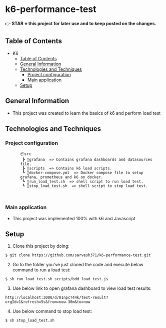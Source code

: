 # k6-performance-test

👉 **STAR ⭐ this project for later use and to keep posted on the changes.**

## Table of Contents
- K6
    - [Table of Contents](#table-of-contents)
    - [General Information](#general-information)
    - [Technologies and Techniques](#technologies-and-techniques)
        - [Project configuration](#project-configuration)
        - [Main application](#main-application)
  - [Setup](#setup)

## General Information
- This project was created to learn the basics of k6 and perform load test

## Technologies and Techniques

### Project configuration

<div style="margin-left: 3rem;" >

```
📦src
 ┣ 📂grafana  => Contains grafana dashboards and datasources file.
 ┣ 📂scripts  => Contains k6 load scripts.
 ┗ 📜docker-compose.yml  => Docker compose file to setup grafana, prometheus and k6 on docker.
 ┗ 📜run_load_test.sh  => shell script to run load test.
 ┗ 📜stop_load_test.sh  => shell script to stop load test.

 
``` 
</div>

### Main application
- This project was implemented 100% with k6 and Javascript

## Setup
1. Clone this project by doing:
```
$ git clone https://github.com/sarvesh371/k6-performance-test.git
```
2. Go to the folder you've just cloned the code and execute below command to run a load test:
```
$ sh run_load_test.sh scripts/bdd_load_test.js
```
3. Use below link to open grafana dashboard to view load test results:
```
http://localhost:3000/d/01npcT44k/test-result?orgId=1&refresh=5s&from=now-30m&to=now
```
4. Use below command to stop load test:
```
$ sh stop_load_test.sh
```

